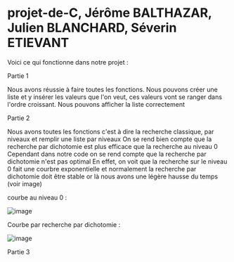 # projet-de-C, Jérôme BALTHAZAR, Julien BLANCHARD, Séverin ETIEVANT

Voici ce qui fonctionne dans notre projet : 

  Partie 1
  
  Nous avons réussie à faire toutes les fonctions.
  Nous pouvons créer une liste et y insérer les valeurs que l'on veut, ces valeurs vont se ranger dans l'ordre croissant.
  Nous pouvons afficher la liste correctement

  Partie 2 
  
  Nous avons toutes les fonctions c'est à dire la recherche classique, par niveaux et remplir une liste par niveaux
  On se rend bien compte que la recherche par dichotomie est plus efficace que la recherche au niveau 0
  Cependant dans notre code on se rend compte que la recherche par dichotomie n'est pas optimal
  En effet, on voit que la recherche sur le niveau 0 fait une courbre exponentielle et normalement la recherche par dichotomie doit être stable or là nous avons une légère hausse du temps (voir image)

courbe au niveau 0 :

![image](https://github.com/MrMisteer/projet-de-C/assets/129770157/db41d01d-22b7-45ef-955e-61e3a9311b1f)

Courbe par recherche par dichotomie :

![image](https://github.com/MrMisteer/projet-de-C/assets/129770157/323580d4-5c14-4ce5-83ab-4b771eaf3519)

  Partie 3

  
